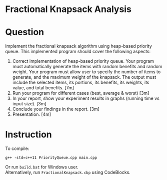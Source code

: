 # Fractional Knapsack Analysis
# Question
Implement the fractional knapsack algorithm using heap-based priority queue. This implemented program should cover the following aspects:

1. Correct implementation of heap-based priority queue. Your program must automatically generate the items with random benefits and random weight. Your program must allow user to specify the number of items to generate, and the maximum weight of the knapsack. The output must include
the selected items, its portions, its benefits, its weights, its value, and total benefits. [7m]
2. Run your program for different cases (best, average & worst) [3m]
3. In your report, show your experiment results in graphs (running time vs input size). [3m]
4. Conclude your findings in the report. [3m]
5. Presentation. [4m]

# Instruction
To compile: 
```
g++ -std=c++11 PriorityQueue.cpp main.cpp
```
Or run `build.bat` for Windows user. \
Alternatively, run `FractionalKnapsack.cbp` using CodeBlocks.